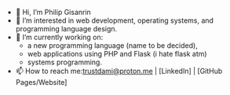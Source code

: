 - 👋 Hi, I’m Philip Gisanrin
- 👀 I’m interested in web development, operating systems, and programming language design.
- 🌱 I’m currently working on:
  - a new programming language (name to be decided),
  - web applications using PHP and Flask (i hate flask atm)
  - systems programming.
- 📫 How to reach me:trustdami@proton.me | [LinkedIn] | [GitHub Pages/Website]
<!---
philipmake/philipmake is a ✨ special ✨ repository because its `README.md` (this file) appears on your GitHub profile.
You can click the Preview link to take a look at your changes.
--->
